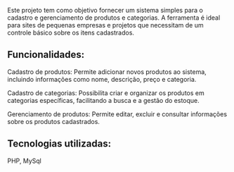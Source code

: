 Este projeto tem como objetivo fornecer um sistema simples para o cadastro e gerenciamento de produtos e categorias. 
A ferramenta é ideal para sites de pequenas empresas e projetos que necessitam de um controle básico sobre os itens cadastrados.

## Funcionalidades:

Cadastro de produtos: Permite adicionar novos produtos ao sistema, incluindo informações como nome, descrição, preço e categoria.

Cadastro de categorias: Possibilita criar e organizar os produtos em categorias específicas, facilitando a busca e a gestão do estoque.

Gerenciamento de produtos: Permite editar, excluir e consultar informações sobre os produtos cadastrados.

## Tecnologias utilizadas:

PHP, MySql
